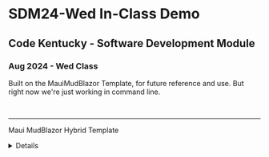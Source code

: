 # SDM24-Wed In-Class Demo

## Code Kentucky - Software Development Module

### Aug 2024 - Wed Class

Built on the MauiMudBlazor Template, for future reference and use. But right now we're just working in command line.

&nbsp;

---

Maui MudBlazor Hybrid Template

<details>
Just a quick template for Maui MudBlazor Hybrid projects.

&nbsp;

### Ready for more?

A common pitfall is to jump straight into different components. MudBalzor recommends that you read their Layout page to learn about basic project structure and different ways to use the main layout components.

- [MudBlazor Layouts](https://mudblazor.com/getting-started/layouts)
- [MudBlazor Wireframes](https://mudblazor.com/getting-started/wireframes)

<details>
<summary>Tutorials</summary>

- [Microsoft: Build a .NET MAUI Blazor Hybrid app](https://learn.microsoft.com/en-us/aspnet/core/blazor/hybrid/tutorials/maui?view=aspnetcore-8.0)
- [Microsoft: Build a mobile and desktop app with Blazor Hybrid and .NET MAUI](https://learn.microsoft.com/en-us/training/modules/build-blazor-hybrid/)
</details>

<details>
<summary>Access the Blazor Console</summary>

- F12 -> Console: To access the console for error messages etc, _While the App is Running_ press F12 and Select the Console Button
</details>
</details>
